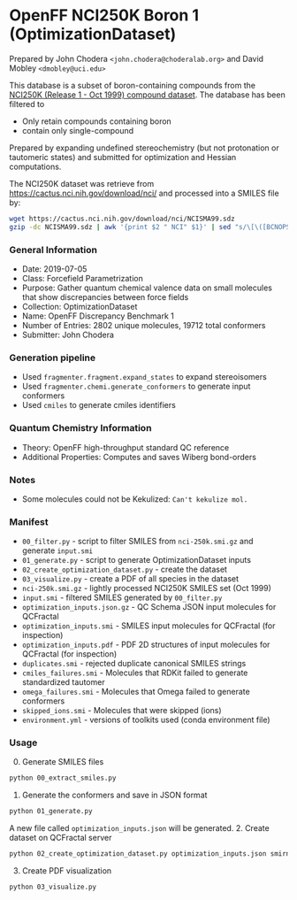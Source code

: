 # OpenFF NCI250K Boron 1 (OptimizationDataset)

Prepared by John Chodera `<john.chodera@choderalab.org>` and David Mobley `<dmobley@uci.edu>`

This database is a subset of boron-containing compounds from the [NCI250K (Release 1 - Oct 1999) compound dataset](https://cactus.nci.nih.gov/download/nci/).
The database has been filtered to
* Only retain compounds containing boron
* contain only single-compound

Prepared by expanding undefined stereochemistry (but not protonation or tautomeric states) and submitted for optimization and Hessian computations.

The NCI250K dataset was retrieve from https://cactus.nci.nih.gov/download/nci/ and processed into a SMILES file by:
```bash
wget https://cactus.nci.nih.gov/download/nci/NCISMA99.sdz
gzip -dc NCISMA99.sdz | awk '{print $2 " NCI" $1}' | sed "s/\[\([BCNOPSF]\)\]/\1/g" | gzip > nci-250k.smi.gz
```

### General Information

 - Date: 2019-07-05
 - Class: Forcefield Parametrization
 - Purpose: Gather quantum chemical valence data on small molecules that show discrepancies between force fields
 - Collection: OptimizationDataset
 - Name: OpenFF Discrepancy Benchmark 1
 - Number of Entries: 2802 unique molecules, 19712 total conformers
 - Submitter: John Chodera

### Generation pipeline

 - Used `fragmenter.fragment.expand_states` to expand stereoisomers
 - Used `fragmenter.chemi.generate_conformers` to generate input conformers
 - Used `cmiles` to generate cmiles identifiers

### Quantum Chemistry Information

 - Theory: OpenFF high-throughput standard QC reference
 - Additional Properties: Computes and saves Wiberg bond-orders

### Notes

 - Some molecules could not be Kekulized: `Can't kekulize mol.`

### Manifest

 - `00_filter.py` - script to filter SMILES from `nci-250k.smi.gz` and generate `input.smi`
 - `01_generate.py` - script to generate OptimizationDataset inputs
 - `02_create_optimization_dataset.py` - create the dataset
 - `03_visualize.py` - create a PDF of all species in the dataset
 - `nci-250k.smi.gz` - lightly processed NCI250K SMILES set (Oct 1999)
 - `input.smi` - filtered SMILES generated by `00_filter.py`
 - `optimization_inputs.json.gz` - QC Schema JSON input molecules for QCFractal
 - `optimization_inputs.smi` - SMILES input molecules for QCFractal (for inspection)
 - `optimization_inputs.pdf` - PDF 2D structures of input molecules for QCFractal (for inspection)
 - `duplicates.smi` - rejected duplicate canonical SMILES strings
 - `cmiles_failures.smi` - Molecules that RDKit failed to generate standardized tautomer
 - `omega_failures.smi` - Molecules that Omega failed to generate conformers
 - `skipped_ions.smi` - Molecules that were skipped (ions)
 - `environment.yml` - versions of toolkits used (conda environment file)

### Usage

0. Generate SMILES files
```bash
python 00_extract_smiles.py
```
1. Generate the conformers and save in JSON format
```bash
python 01_generate.py
```
A new file called `optimization_inputs.json` will be generated.
2. Create dataset on QCFractal server
```bash
python 02_create_optimization_dataset.py optimization_inputs.json smirnoff_coverage client_config.yaml
```
3. Create PDF visualization
```bash
python 03_visualize.py
```
